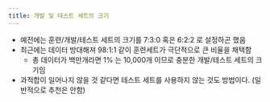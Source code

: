 ```yaml
---
title: 개발 및 테스트 세트의 크기
---
```

- 예전에는 훈련/개발/테스트 세트의 크기를 7:3:0 혹은 6:2:2 로 설정하곤 했음
- 최근에는 데이터 방대해져 98:1:1 같이 훈련세트가 극단적으로 큰 비율을 채택함
    - 총 데이터가 백만개라면 1% 는 10,000개 이므로 충분한 개발/테스트 세트의 크기임
- 과적합이 일어나지 않을 것 같다면 테스트 세트를 사용하지 않는 것도 방법이다. (일반적으로 추천은 안함)
